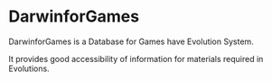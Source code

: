# DarwinforGames

DarwinforGames is a Database for Games have Evolution System.

It provides good accessibility of information for materials required in Evolutions.

